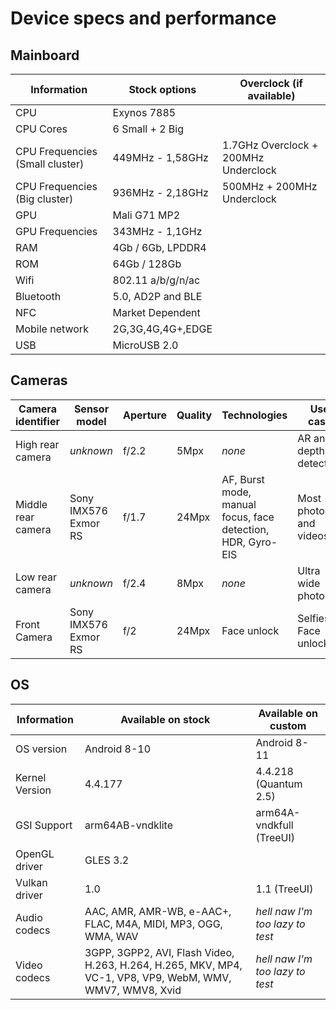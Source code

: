 # Device specs and performance
## Mainboard
|Information                    |Stock options    |Overclock (if available)            |
|-------------------------------|-----------------|------------------------------------|
|CPU                            |Exynos 7885      |                                    |
|CPU Cores                      |6 Small + 2 Big  |                                    |
|CPU Frequencies (Small cluster)|449MHz - 1,58GHz |1.7GHz Overclock + 200MHz Underclock|
|CPU Frequencies (Big cluster)  |936MHz - 2,18GHz |500MHz + 200MHz Underclock          |
|GPU                            |Mali G71 MP2     |                                    |
|GPU Frequencies                |343MHz - 1,1GHz  |                                    |
|RAM                            |4Gb / 6Gb, LPDDR4|                                    |
|ROM                            |64Gb / 128Gb     |                                    |
|Wifi                           |802.11 a/b/g/n/ac|                                    |
|Bluetooth                      |5.0, AD2P and BLE|                                    |
|NFC                            |Market Dependent |                                    |
|Mobile network                 |2G,3G,4G,4G+,EDGE|                                    |
|USB                            |MicroUSB 2.0     |                                    |

## Cameras
|Camera identifier |Sensor model        |Aperture|Quality|Technologies|Use case              |FOV|
|------------------|--------------------|--------|-------|------------|----------------------|---------|
|High rear camera  |_unknown_           |f/2.2   |5Mpx   |_none_      |AR and depth detection|_unknown_|
|Middle rear camera|Sony IMX576 Exmor RS|f/1.7   |24Mpx  |AF, Burst mode, manual focus, face detection, HDR, Gyro-EIS| Most photos and videos| _unknown_ |
|Low rear camera   |_unknown_           |f/2.4   |8Mpx   |_none_      |Ultra wide photos     |120°     |
|Front Camera      |Sony IMX576 Exmor RS|f/2     |24Mpx  |Face unlock |Selfies, Face unlock  |_unknown_|

## OS
|Information   |Available on stock                                           |Available on custom            |
|--------------|-------------------------------------------------------------|-------------------------------|
|OS version    |Android 8-10                                                 |Android 8-11                   |
|Kernel Version|4.4.177                                                      |4.4.218 (Quantum 2.5)          |
|GSI Support   |arm64AB-vndklite                                             |arm64A-vndkfull (TreeUI)       |
|OpenGL driver |GLES 3.2                                                     |                               |
|Vulkan driver |1.0                                                          |1.1 (TreeUI)                   |
|Audio codecs  |AAC, AMR, AMR-WB, e-AAC+, FLAC, M4A, MIDI, MP3, OGG, WMA, WAV|_hell naw I'm too lazy to test_|
|Video codecs  |3GPP, 3GPP2, AVI, Flash Video, H.263, H.264, H.265, MKV, MP4, VC-1, VP8, VP9, WebM, WMV, WMV7, WMV8, Xvid|_hell naw I'm too lazy to test_|

